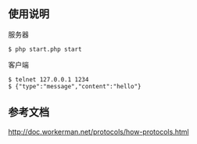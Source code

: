 ## 使用说明

服务器

```
$ php start.php start
```

客户端

```
$ telnet 127.0.0.1 1234
$ {"type":"message","content":"hello"}
```

## 参考文档

http://doc.workerman.net/protocols/how-protocols.html


